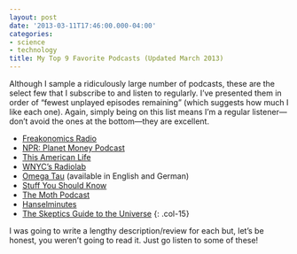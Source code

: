 ```yaml
---
layout: post
date: '2013-03-11T17:46:00.000-04:00'
categories:
- science
- technology
title: My Top 9 Favorite Podcasts (Updated March 2013)
---
```


Although I sample a ridiculously large number of podcasts, these are the select few that I subscribe to and listen to regularly. I’ve presented them in order of “fewest unplayed episodes remaining” (which suggests how much I like each one). Again, simply being on this list means I’m a regular listener—don’t avoid the ones at the bottom—they are excellent.

 * [Freakonomics Radio](http://www.freakonomics.com/tag/freakonomics-podcast/)
 * [NPR: Planet Money Podcast](http://www.npr.org/templates/story/story.php?storyId=127413729)
 * [This American Life](http://www.thisamericanlife.org/)
 * [WNYC’s Radiolab](http://www.radiolab.org/series/podcasts/)
 * [Omega Tau](http://omegataupodcast.net/) (available in English and German)
 * [Stuff You Should Know](http://www.stuffyoushouldknow.com/podcasts/)
 * [The Moth Podcast](http://themoth.org/radio)
 * [Hanselminutes](http://www.hanselminutes.com/)
 * [The Skeptics Guide to the Universe](http://www.theskepticsguide.org/)
{: .col-15}

I was going to write a lengthy description/review for each but, let’s be honest, you weren’t going to read it. Just go listen to some of these!